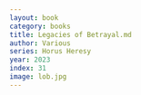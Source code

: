 ```yaml
---
layout: book
category: books
title: Legacies of Betrayal.md
author: Various
series: Horus Heresy
year: 2023
index: 31
image: lob.jpg
---
```

